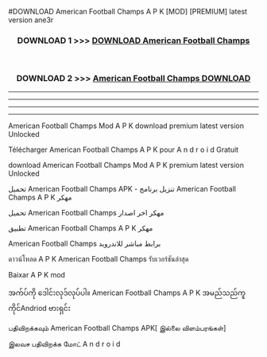 #DOWNLOAD American Football Champs  A P K [MOD] [PREMIUM] latest version ane3r



<div align="center">

<h3>DOWNLOAD 1 >>> <a href="https://teeasianyam.web.app?sq=American Football Champs ">DOWNLOAD American Football Champs  </a></h3><br>

<h3>DOWNLOAD 2 >>> <a href="https://teeasianyam.web.app?sq=American Football Champs  ">American Football Champs   DOWNLOAD </a></h3>

</div>


----------------------------------------------------------

----------------------------------------------------------

----------------------------------------------------------

----------------------------------------------------------


American Football Champs   Mod A P K download premium latest version Unlocked

Télécharger American Football Champs   A P K pour A n d r o i d Gratuit

download American Football Champs   Mod A P K premium latest version Unlocked

تحميل American Football Champs   APK - تنزيل برنامج American Football Champs   A P K مهكر

تحميل American Football Champs   مهكر اخر اصدار

تطبيق American Football Champs   A P K مهكر

American Football Champs   برابط مباشر للاندرويد

ดาวน์โหลด A P K American Football Champs   รับเวอร์ชันล่าสุด

Baixar A P K mod

အက်ပ်ကို ဒေါင်းလုဒ်လုပ်ပါ။ American Football Champs   A P K အမည်သည်ကူကိုင်Andriod ဗားရှင်း

பதிவிறக்கவும் American Football Champs   APK[ இல்லை விளம்பரங்கள்] 
 
இலவச பதிவிறக்க மோட் A n d r o i d



